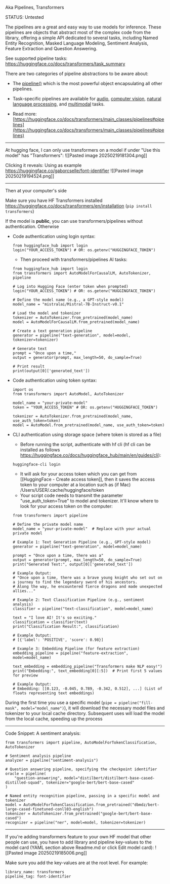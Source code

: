 Aka Pipelines, Transformers

STATUS: Untested

The pipelines are a great and easy way to use models for inference. These pipelines are objects that abstract most of the complex code from the library, offering a simple API dedicated to several tasks, including Named Entity Recognition, Masked Language Modeling, Sentiment Analysis, Feature Extraction and Question Answering.

See supported pipeline tasks:
https://huggingface.co/docs/transformers/task_summary

There are two categories of pipeline abstractions to be aware about:
- The [pipeline()](https://huggingface.co/docs/transformers/v4.49.0/en/main_classes/pipelines#transformers.pipeline) which is the most powerful object encapsulating all other pipelines.
- Task-specific pipelines are available for [audio](https://huggingface.co/docs/transformers/main_classes/pipelines#audio), [computer vision](https://huggingface.co/docs/transformers/main_classes/pipelines#computer-vision), [natural language processing](https://huggingface.co/docs/transformers/main_classes/pipelines#natural-language-processing), and [multimodal](https://huggingface.co/docs/transformers/main_classes/pipelines#multimodal) tasks.
  
- Read more: [https://huggingface.co/docs/transformers/main_classes/pipelines#pipelines](https://huggingface.co/docs/transformers/main_classes/pipelines#pipelines)

---

At hugging face, I can only use transformers on a model if under "Use this model" has "Transformers":
![[Pasted image 20250219181304.png]]

Clicking it reveals:
Using as example https://huggingface.co/gaborcselle/font-identifier
![[Pasted image 20250219194524.png]]


---

Then at your computer's side

Make sure you have HF Transformers installed https://huggingface.co/docs/transformers/en/installation (`pip install transformers`)

If the model is **public**, you can use transformers/pipelines without authentication. Otherwise
- Code authentication using login syntax:

	```
	from huggingface_hub import login  
	login("YOUR_ACCESS_TOKEN") # OR: os.getenv("HUGGINGFACE_TOKEN")
	```
	
	- Then proceed with transformers/pipelines AI tasks:

	```
	from huggingface_hub import login
	from transformers import AutoModelForCausalLM, AutoTokenizer, pipeline
	
	# Log into Hugging Face (enter token when prompted)
	login("YOUR_ACCESS_TOKEN") # OR: os.getenv("HUGGINGFACE_TOKEN")
	
	# Define the model name (e.g., a GPT-style model)
	model_name = "mistralai/Mistral-7B-Instruct-v0.1"
	
	# Load the model and tokenizer
	tokenizer = AutoTokenizer.from_pretrained(model_name)
	model = AutoModelForCausalLM.from_pretrained(model_name)
	
	# Create a text generation pipeline
	generator = pipeline("text-generation", model=model, tokenizer=tokenizer)
	
	# Generate text
	prompt = "Once upon a time,"
	output = generator(prompt, max_length=50, do_sample=True)
	
	# Print result
	print(output[0]['generated_text'])
	```
	
- Code authentication using token syntax:

	```
	import os
	from transformers import AutoModel, AutoTokenizer
	
	model_name = "your-private-model"
	token = "YOUR_ACCESS_TOKEN" # OR: os.getenv("HUGGINGFACE_TOKEN")
	
	tokenizer = AutoTokenizer.from_pretrained(model_name, use_auth_token=token)
	model = AutoModel.from_pretrained(model_name, use_auth_token=token)
	```
	
- CLI authentication using storage space (where token is stored as a file)
	- Before running the script, authenticate with hf cli (hf cli can be installed as follows https://huggingface.co/docs/huggingface_hub/main/en/guides/cli):

	```
	huggingface-cli login
	```

	- It will ask for your access token which you can get from [[HuggingFace - Create access token]], then it saves the access token to your computer at a location such as (if Mac) /Users/USER/.cache/huggingface/token
	- Your script code needs to transmit the parameter "use_auth_token=True" to model and tokenizer. It'll know where to look for your access token on the computer:

	```
	from transformers import pipeline
	
	# Define the private model name
	model_name = "your-private-model"  # Replace with your actual private model
	
	# Example 1: Text Generation Pipeline (e.g., GPT-style model)
	generator = pipeline("text-generation", model=model_name)
	
	prompt = "Once upon a time, there was a"
	output = generator(prompt, max_length=50, do_sample=True)
	print("Generated Text:", output[0]['generated_text'])
	
	# Example Output:
	# "Once upon a time, there was a brave young knight who set out on a journey to find the legendary sword of his ancestors. 
	# Along the way, he encountered fierce dragons and made unexpected allies..."
	
	# Example 2: Text Classification Pipeline (e.g., sentiment analysis)
	classifier = pipeline("text-classification", model=model_name)
	
	text = "I love AI! It's so exciting."
	classification = classifier(text)
	print("Classification Result:", classification)
	
	# Example Output:
	# [{'label': 'POSITIVE', 'score': 0.98}]
	
	# Example 3: Embedding Pipeline (for feature extraction)
	embedding_pipeline = pipeline("feature-extraction", model=model_name)
	
	text_embedding = embedding_pipeline("Transformers make NLP easy!")
	print("Embedding:", text_embedding[0][:5])  # Print first 5 values for preview
	
	# Example Output:
	# Embedding: [[0.123, -0.045, 0.789, -0.342, 0.512], ...] (List of floats representing text embeddings)
	```


During the first time you use a specific model (`pipe = pipeline("fill-mask", model="model_name")`), it will download the necessary model files and tokenizer to your local cache directory. Subsequent uses will load the model from the local cache, speeding up the process

---

Code Snippet: A sentiment analysis:
```
from transformers import pipeline, AutoModelForTokenClassification, AutoTokenizer  
  
# Sentiment analysis pipeline  
analyzer = pipeline("sentiment-analysis")  
  
# Question answering pipeline, specifying the checkpoint identifier  
oracle = pipeline(  
    "question-answering", model="distilbert/distilbert-base-cased-distilled-squad", tokenizer="google-bert/bert-base-cased"  
)  
  
# Named entity recognition pipeline, passing in a specific model and tokenizer  
model = AutoModelForTokenClassification.from_pretrained("dbmdz/bert-large-cased-finetuned-conll03-english")  
tokenizer = AutoTokenizer.from_pretrained("google-bert/bert-base-cased")  
recognizer = pipeline("ner", model=model, tokenizer=tokenizer)
```

---

If you're adding transformers feature to your own HF model that other people can use, you have to add library and pipeline key-values to the model card (YAML section above Readme.md or click Edit model card):
![[Pasted image 20250219185006.png]]

Make sure you add the key-values are at the root level. For example:
```
library_name: transformers
pipeline_tag: font-identifier
```
